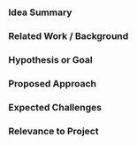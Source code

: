### Idea Summary

<!-- A brief summary of your research idea -->

### Related Work / Background

<!-- Any context, citations, or prior work this idea builds on -->

### Hypothesis or Goal

<!-- What question are you trying to answer, or what goal are you targeting? -->

### Proposed Approach

<!-- How do you plan to investigate or implement this idea? -->

### Expected Challenges

<!-- What difficulties or limitations do you foresee? -->

### Relevance to Project

<!-- How does this idea align with the goals of the repository or project? -->
